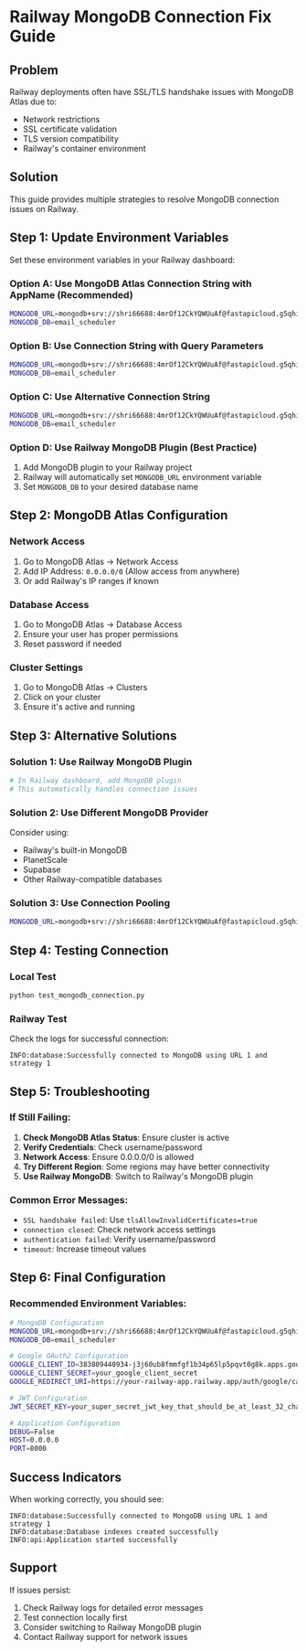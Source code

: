 # Railway MongoDB Connection Fix Guide

## Problem
Railway deployments often have SSL/TLS handshake issues with MongoDB Atlas due to:
- Network restrictions
- SSL certificate validation
- TLS version compatibility
- Railway's container environment

## Solution
This guide provides multiple strategies to resolve MongoDB connection issues on Railway.

## Step 1: Update Environment Variables

Set these environment variables in your Railway dashboard:

### Option A: Use MongoDB Atlas Connection String with AppName (Recommended)
```bash
MONGODB_URL=mongodb+srv://shri66688:4mrOf12CkYQWUuAf@fastapicloud.g5qhi.mongodb.net/?retryWrites=true&w=majority&appName=fastAPIcloud
MONGODB_DB=email_scheduler
```

### Option B: Use Connection String with Query Parameters
```bash
MONGODB_URL=mongodb+srv://shri66688:4mrOf12CkYQWUuAf@fastapicloud.g5qhi.mongodb.net/email_scheduler?retryWrites=true&w=majority&tls=true&tlsAllowInvalidCertificates=true
MONGODB_DB=email_scheduler
```

### Option C: Use Alternative Connection String
```bash
MONGODB_URL=mongodb+srv://shri66688:4mrOf12CkYQWUuAf@fastapicloud.g5qhi.mongodb.net/?retryWrites=true&w=majority&appName=fastAPIcloud&tls=true&tlsAllowInvalidCertificates=true
MONGODB_DB=email_scheduler
```

### Option D: Use Railway MongoDB Plugin (Best Practice)
1. Add MongoDB plugin to your Railway project
2. Railway will automatically set `MONGODB_URL` environment variable
3. Set `MONGODB_DB` to your desired database name

## Step 2: MongoDB Atlas Configuration

### Network Access
1. Go to MongoDB Atlas → Network Access
2. Add IP Address: `0.0.0.0/0` (Allow access from anywhere)
3. Or add Railway's IP ranges if known

### Database Access
1. Go to MongoDB Atlas → Database Access
2. Ensure your user has proper permissions
3. Reset password if needed

### Cluster Settings
1. Go to MongoDB Atlas → Clusters
2. Click on your cluster
3. Ensure it's active and running

## Step 3: Alternative Solutions

### Solution 1: Use Railway MongoDB Plugin
```bash
# In Railway dashboard, add MongoDB plugin
# This automatically handles connection issues
```

### Solution 2: Use Different MongoDB Provider
Consider using:
- Railway's built-in MongoDB
- PlanetScale
- Supabase
- Other Railway-compatible databases

### Solution 3: Use Connection Pooling
```bash
MONGODB_URL=mongodb+srv://shri66688:4mrOf12CkYQWUuAf@fastapicloud.g5qhi.mongodb.net/email_scheduler?retryWrites=true&w=majority&maxPoolSize=10&minPoolSize=1
```

## Step 4: Testing Connection

### Local Test
```bash
python test_mongodb_connection.py
```

### Railway Test
Check the logs for successful connection:
```
INFO:database:Successfully connected to MongoDB using URL 1 and strategy 1
```

## Step 5: Troubleshooting

### If Still Failing:
1. **Check MongoDB Atlas Status**: Ensure cluster is active
2. **Verify Credentials**: Check username/password
3. **Network Access**: Ensure 0.0.0.0/0 is allowed
4. **Try Different Region**: Some regions may have better connectivity
5. **Use Railway MongoDB**: Switch to Railway's MongoDB plugin

### Common Error Messages:
- `SSL handshake failed`: Use `tlsAllowInvalidCertificates=true`
- `connection closed`: Check network access settings
- `authentication failed`: Verify username/password
- `timeout`: Increase timeout values

## Step 6: Final Configuration

### Recommended Environment Variables:
```bash
# MongoDB Configuration
MONGODB_URL=mongodb+srv://shri66688:4mrOf12CkYQWUuAf@fastapicloud.g5qhi.mongodb.net/?retryWrites=true&w=majority&appName=fastAPIcloud
MONGODB_DB=email_scheduler

# Google OAuth2 Configuration
GOOGLE_CLIENT_ID=383809440934-j3j60ub8fmmfgf1b34p65lp5pqvt0g8k.apps.googleusercontent.com
GOOGLE_CLIENT_SECRET=your_google_client_secret
GOOGLE_REDIRECT_URI=https://your-railway-app.railway.app/auth/google/callback

# JWT Configuration
JWT_SECRET_KEY=your_super_secret_jwt_key_that_should_be_at_least_32_characters_long_for_security

# Application Configuration
DEBUG=False
HOST=0.0.0.0
PORT=8000
```

## Success Indicators

When working correctly, you should see:
```
INFO:database:Successfully connected to MongoDB using URL 1 and strategy 1
INFO:database:Database indexes created successfully
INFO:api:Application started successfully
```

## Support

If issues persist:
1. Check Railway logs for detailed error messages
2. Test connection locally first
3. Consider switching to Railway MongoDB plugin
4. Contact Railway support for network issues 